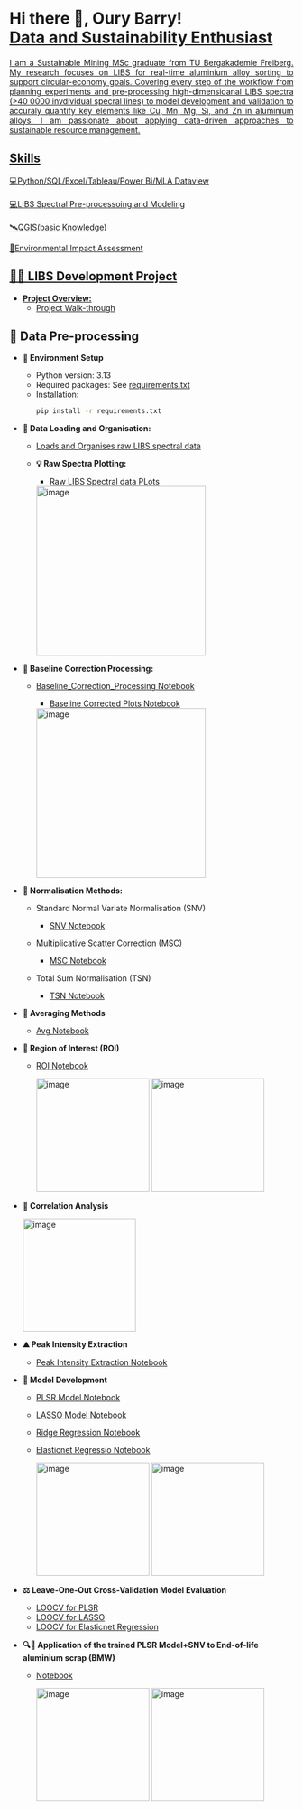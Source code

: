 <h1>Hi there 👋, Oury Barry!<br/><a href="https://github.com/Oury-Barry"><a href="https://www.linkedin.com/in/barryoury/">Data and Sustainability Enthusiast</h1>

<div align="justify"> I am a Sustainable Mining MSc graduate from TU Bergakademie Freiberg. My research focuses on LIBS for real-time aluminium alloy sorting to support circular-economy goals. Covering every step of the workflow from planning experiments and pre-processing high-dimensioanal LIBS spectra (>40 0000 invdividual specral lines) to model development and validation to accuraly quantify key elements like Cu, Mn, Mg, Si, and Zn in aluminium alloys. I am passionate about applying data-driven approaches to sustainable resource management.</div>

## Skills
💻Python/SQL/Excel/Tableau/Power Bi/MLA Dataview<br></br>
💻LIBS Spectral Pre-processoing and Modeling<br></br>
🛰QGIS(basic Knowledge)

🌳Environmental Impact Assessment

## 👨‍💻 LIBS Development Project</h2>
- **Project Overview:**
    - [Project Walk-through](https://github.com/Oury-Barry/Developing-LIBS-)

## 🔧 Data Pre-processing
- **🔧 Environment Setup**

    - Python version: 3.13
    - Required packages: See [requirements.txt](https://github.com/Oury-Barry/Developing-LIBS-/blob/main/01_Environment_Setup.ipynb)
    - Installation:
      ```bash
      pip install -r requirements.txt

- **📁 Data Loading and Organisation:**
    - [Loads and Organises raw LIBS spectral data](https://github.com/Oury-Barry/Developing-LIBS-/blob/main/02_Data_Loading.ipynb)

    - **💡 Raw Spectra Plotting:**
        - [Raw LIBS Spectral data PLots](https://github.com/Oury-Barry/Developing-LIBS-/blob/main/03_Raw_Spectra_Plotting%20.ipynb)
      
      <img width="300" height="300" alt="image" src="https://github.com/user-attachments/assets/5847b3ef-b6c8-4b7c-9cfa-0cf4ca54835d" />

- **🧹 Baseline Correction Processing:**
    - [Baseline_Correction_Processing Notebook](https://github.com/Oury-Barry/Developing-LIBS-/blob/main/04_Baseline_Correction.ipynb)
 
        - [Baseline Corrected Plots Notebook](https://github.com/Oury-Barry/Developing-LIBS-/blob/main/05_Interactive_Baseline_Correction%20Plot.ipynb)
      <img width="300" height="300" alt="image" src="https://github.com/user-attachments/assets/53454e98-ed86-4527-a364-e9861a3c0b3a" />

- **📏 Normalisation Methods:**
    - Standard Normal Variate Normalisation (SNV)
        - [SNV Notebook](https://github.com/Oury-Barry/Developing-LIBS-/blob/main/06_Standard_Normal_Variate%20.ipynb)
     
    - Multiplicative Scatter Correction (MSC)
        - [MSC Notebook](https://github.com/Oury-Barry/Developing-LIBS-/blob/main/07_Multiplicative_Scatter_Correction.ipynb)

    - Total Sum Normalisation (TSN)
        - [TSN Notebook](https://github.com/Oury-Barry/Developing-LIBS-/blob/main/08_Total_Sum_Normalisation%20.ipynb)

- **🔢 Averaging Methods**
    - [Avg Notebook](https://github.com/Oury-Barry/Developing-LIBS-/blob/main/09_Compute_Average_Spectrum_for_Each_Sample%20(by%20Sample%20ID).ipynb) 

- **🎯 Region of Interest (ROI)**
    - [ROI Notebook](https://github.com/Oury-Barry/Developing-LIBS-/blob/main/10_Region_of_Interest_(ROI).ipynb)
      
        <img width="200" height="200" alt="image" src="https://github.com/user-attachments/assets/93f49d2e-888a-4e87-a9a3-1496d75e3d9c" /> <img width="200" height="200" alt="image" src="https://github.com/user-attachments/assets/2bb6103f-ec50-49eb-ae4b-8867fd64bf45" />

- **🔗 Correlation Analysis**  									

  <img width="200" height="200" alt="image" src="https://github.com/user-attachments/assets/2fa17b99-eab3-4c3d-b830-a17109e70a1e" />

- **⛰️ Peak Intensity Extraction**
  
    - [Peak Intensity Extraction Notebook](https://github.com/Oury-Barry/Developing-LIBS-/blob/main/12_Peak_Intensity_Extraction_for_Multiple_Elements.ipynb) 
 
 - **🤖 Model Development**
     - [PLSR Model Notebook](https://github.com/Oury-Barry/Developing-LIBS-/blob/main/14_PLSR_Model.ipynb)
     - [LASSO Model Notebook](https://github.com/Oury-Barry/Developing-LIBS-/blob/main/13_LASSO_Model.ipynb)
     - [Ridge Regression Notebook](https://github.com/Oury-Barry/Developing-LIBS-/blob/main/16_Ridge_Model.ipynb)
     - [Elasticnet Regressio Notebook](https://github.com/Oury-Barry/Developing-LIBS-/blob/main/15_Elasticnet_Regression_Model.ipynb) 

       <img width="200" height="200" alt="image" src="https://github.com/user-attachments/assets/82e27b8a-113b-41d2-81ab-8ffbd3e6946f" /> <img width="200" height="200" alt="image" src="https://github.com/user-attachments/assets/2140596c-c0a7-455b-9bef-4dda8c84559f" />

- **⚖️ Leave-One-Out Cross-Validation Model Evaluation**
    - [LOOCV for PLSR](https://github.com/Oury-Barry/Developing-LIBS-/blob/main/19_LOOCV_for_Validation_PLSR_Model.ipynb)
    - [LOOCV for LASSO](https://github.com/Oury-Barry/Developing-LIBS-/blob/main/17_LOOCV_LASSO.ipynb)
    - [LOOCV for Elasticnet Regression](https://github.com/Oury-Barry/Developing-LIBS-/blob/main/18_LOOCV_Elasticnet_Model.ipynb)
 
- **🔍🧪 Application of the trained PLSR Model+SNV to End-of-life aluminium scrap (BMW)**
    - [Notebook](https://github.com/Oury-Barry/Developing-LIBS-/blob/main/20_Predicting_Scrap_Alloys_PLSR_Spectral_Data.ipynb)
      
      <img width="200" height="200" alt="image" src="https://github.com/user-attachments/assets/84f49018-a396-44c6-b73f-cfebb2c88bf0" /> <img width="200" height="200" alt="image" src="https://github.com/user-attachments/assets/9b2cd76c-76ba-46fa-a3cc-b5a18dd1261f" />



